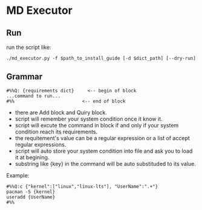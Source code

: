 # MD Executor

## Run
run the script like:
```bash=
./md_executor.py -f $path_to_install_guide [-d $dict_path] [--dry-run]
```

## Grammar
```bash=
#%%Q: {requirements dict}     <-- begin of block
...command to run...
#%%                         <-- end of block
```
* there are Add block and Quiry block.
* script will remember your system condition once it know it.
* script will excute the command in block if and only if your system condition reach its requirements.
* the requitement's value can be a regular expression or a list of accept regular expressions.
* script will auto store your system condition into file and ask you to load it at begining.
* substring like {key} in the command will be auto substituded to its value.

Example:
```bash=
#%%Q:c {"kernel":["linux","linux-lts"], "UserName":".+"}
pacman -S {kernel}
useradd {UserName}
#%%
```
